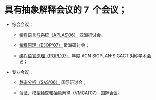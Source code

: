 # 具有抽象解释会议的 7  个会议；

+   综合会议：

    +   [编程语言与系统（APLAS'06）](http://www.kb.ecei.tohoku.ac.jp/aplas2006/) 亚洲研讨会。

    +   [编程原理（ESOP'07）](http://rap.dsi.unifi.it/esop07/) 欧洲研讨会；

    +   [编程语言原理（POPL'07）](http://www.informatik.uni-trier.de/~ley/db/conf/popl/index.html) 年度 ACM SIGPLAN-SIGACT 对称学术会议；

+   专业会议：

    +   [静态分析（SAS'06）](http://ropas.snu.ac.kr/sas06/) 国际研讨会；

    +   [验证、模型检查和抽象解释（VMCAI'07）](http://research.microsoft.com/vmcai07/) 国际会议。
